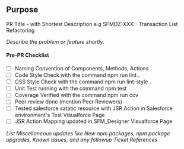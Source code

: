 ## Purpose
PR Title <JIRA Ticket Number> - with Shortest Description e.g SFMDZ-XXX - Transaction List Refactoring

_Describe the problem or feature shortly._

#### Pre-PR Checklist
- [ ] Naming Convention of Components, Methods, Actions .
- [ ] Code Style Check with the command npm run lint .
- [ ] CSS Style Check with the command npm run lint-style .
- [ ] Unit Test running with the command npm test
- [ ] Coverage Verified with the command npm run cov
- [ ] Peer review done (mention Peer Reviewers)
- [ ] Tested salesforce satatic resource with JSR Action in Salesforce environment's Test Visualforce Page
- [ ] JSR Action Mapping updated in SFM_Designer Visualforce Page

_List Miscellaneous updates like New npm packages, npm package upgrades, Known issues, and any followup Ticket References_
